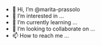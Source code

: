 - 👋 Hi, I’m @marita-prassolo
- 👀 I’m interested in ...
- 🌱 I’m currently learning ...
- 💞️ I’m looking to collaborate on ...
- 📫 How to reach me ...

<!---
marita-prassolo/marita-prassolo is a ✨ special ✨ repository because its `README.md` (this file) appears on your GitHub profile.
You can click the Preview link to take a look at your changes.
--->

